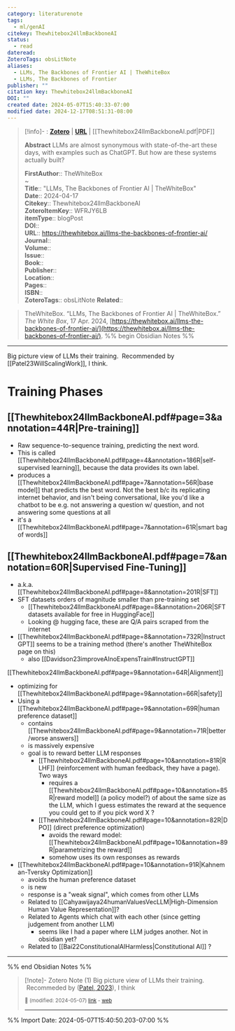 ```yaml
---
category: literaturenote
tags:
  - ml/genAI
citekey: Thewhitebox24llmBackboneAI
status:
  - read
dateread: 
ZoteroTags: obsLitNote
aliases:
  - LLMs, The Backbones of Frontier AI | TheWhiteBox
  - LLMs, The Backbones of Frontier
publisher: ""
citation key: Thewhitebox24llmBackboneAI
DOI: ""
created date: 2024-05-07T15:40:33-07:00
modified date: 2024-12-17T08:51:31-08:00
---
```


> [!info]- : [**Zotero**](zotero://select/library/items/WFRJY6LB)   | [**URL**](https://thewhitebox.ai/llms-the-backbones-of-frontier-ai/) | [[Thewhitebox24llmBackboneAI.pdf|PDF]]
>
> 
> **Abstract**
> LLMs are almost synonymous with state-of-the-art these days, with examples such as ChatGPT. But how are these systems actually built?
> 
> 
> **FirstAuthor**:: TheWhiteBox  
~    
> **Title**:: "LLMs, The Backbones of Frontier AI | TheWhiteBox"  
> **Date**:: 2024-04-17  
> **Citekey**:: Thewhitebox24llmBackboneAI  
> **ZoteroItemKey**:: WFRJY6LB  
> **itemType**:: blogPost  
> **DOI**::   
> **URL**:: https://thewhitebox.ai/llms-the-backbones-of-frontier-ai/  
> **Journal**::   
> **Volume**::   
> **Issue**::   
> **Book**::   
> **Publisher**::   
> **Location**::    
> **Pages**::   
> **ISBN**::   
> **ZoteroTags**:: obsLitNote
> **Related**:: 

> TheWhiteBox. “LLMs, The Backbones of Frontier AI | TheWhiteBox.” _The White Box_, 17 Apr. 2024, [https://thewhitebox.ai/llms-the-backbones-of-frontier-ai/](https://thewhitebox.ai/llms-the-backbones-of-frontier-ai/).
%% begin Obsidian Notes %%
___
Big picture view of LLMs their training.  Recommended by [[Patel23WillScalingWork]], I think.

# Training Phases

## [[Thewhitebox24llmBackboneAI.pdf#page=3&annotation=44R|Pre-training]]
- Raw sequence-to-sequence training, predicting the next word.  
- This is called [[Thewhitebox24llmBackboneAI.pdf#page=4&annotation=186R|self-supervised learning]], because the data provides its own label.
- produces a [[Thewhitebox24llmBackboneAI.pdf#page=7&annotation=56R|base model]] that predicts the best word.  Not the best b/c its replicating internet behavior, and isn't being conversational, like you'd like a chatbot to be e.g. not answering a question w/  question, and not answering some questions at all
- it's a [[Thewhitebox24llmBackboneAI.pdf#page=7&annotation=61R|smart bag of words]]
## [[Thewhitebox24llmBackboneAI.pdf#page=7&annotation=60R|Supervised Fine-Tuning]]
- a.k.a. [[Thewhitebox24llmBackboneAI.pdf#page=8&annotation=201R|SFT]]
- SFT datasets orders of magnitude smaller than pre-training set
	- [[Thewhitebox24llmBackboneAI.pdf#page=8&annotation=206R|SFT datasets available for free in HuggingFace]]
	- Looking @ hugging face, these are Q/A pairs scraped from the internet
- [[Thewhitebox24llmBackboneAI.pdf#page=8&annotation=732R|InstructGPT]] seems to be a training method (there's another TheWhiteBox page on this)
	- also [[Davidson23improveAInoExpensTrain#InstructGPT]] 
 
[[Thewhitebox24llmBackboneAI.pdf#page=9&annotation=64R|Alignment]]
- optimizing for [[Thewhitebox24llmBackboneAI.pdf#page=9&annotation=66R|safety]]
- Using a [[Thewhitebox24llmBackboneAI.pdf#page=9&annotation=69R|human preference dataset]]
	- contains [[Thewhitebox24llmBackboneAI.pdf#page=9&annotation=71R|better/worse answers]]
	- is massively expensive
	- goal is to reward better LLM responses
		- [[Thewhitebox24llmBackboneAI.pdf#page=10&annotation=81R|RLHF]] (reinforcement with human feedback, they have a page).  Two ways
			- requires a [[Thewhitebox24llmBackboneAI.pdf#page=10&annotation=85R|reward model]] (a policy model?) of about the same size as the LLM, which I guess estimates the reward at the sequence you could get to if you pick word X ?
		- [[Thewhitebox24llmBackboneAI.pdf#page=10&annotation=82R|DPO]] (direct preference optimization)
			- avoids the reward model: [[Thewhitebox24llmBackboneAI.pdf#page=10&annotation=89R|parametrizing the reward]]
			- somehow uses its own responses as rewards
- [[Thewhitebox24llmBackboneAI.pdf#page=10&annotation=91R|Kahneman-Tversky Optimization]]
	- avoids the human preference dataset
	- is new
	- response is a "weak signal", which comes from other LLMs
	- Related to [[Cahyawijaya24humanValuesVecLLM|High-Dimension Human Value Representation]]?
	- Related to Agents which chat with each other (since getting judgement from another LLM)
		- seems like I had a paper where LLM judges another.  Not in obsidian yet?
	- Related to [[Bai22ConstitutionalAIHarmless|Constitutional AI]] ?


___
%% end Obsidian Notes %%

> [!note]- Zotero Note (1)
> Big picture view of LLMs their training.  Recommeded by ([Patel, 2023](zotero://select/library/items/GSRLLCGC)), I think
> 
> <small>📝️ (modified: 2024-05-07) [link](zotero://select/library/items/IVWC5PP4) - [web](http://zotero.org/users/60638/items/IVWC5PP4)</small>
>  
> ---




%% Import Date: 2024-05-07T15:40:50.203-07:00 %%
